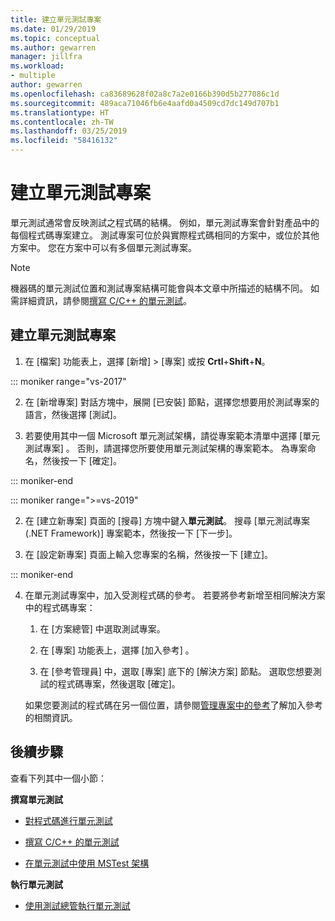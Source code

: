 ```yaml
---
title: 建立單元測試專案
ms.date: 01/29/2019
ms.topic: conceptual
ms.author: gewarren
manager: jillfra
ms.workload:
- multiple
author: gewarren
ms.openlocfilehash: ca83689628f02a8c7a2e0166b390d5b277086c1d
ms.sourcegitcommit: 489aca71046fb6e4aafd0a4509cd7dc149d707b1
ms.translationtype: HT
ms.contentlocale: zh-TW
ms.lasthandoff: 03/25/2019
ms.locfileid: "58416132"
---
```

# <a name="create-a-unit-test-project"></a>建立單元測試專案

單元測試通常會反映測試之程式碼的結構。 例如，單元測試專案會針對產品中的每個程式碼專案建立。 測試專案可位於與實際程式碼相同的方案中，或位於其他方案中。 您在方案中可以有多個單元測試專案。

> [!NOTE]
> 機器碼的單元測試位置和測試專案結構可能會與本文章中所描述的結構不同。 如需詳細資訊，請參閱[撰寫 C/C++ 的單元測試](writing-unit-tests-for-c-cpp.md)。

## <a name="to-create-a-unit-test-project"></a>建立單元測試專案

1. 在 [檔案] 功能表上，選擇 [新增] > [專案] 或按 **Crtl**+**Shift**+**N**。

::: moniker range="vs-2017"

2. 在 [新增專案] 對話方塊中，展開 [已安裝] 節點，選擇您想要用於測試專案的語言，然後選擇 [測試]。

3. 若要使用其中一個 Microsoft 單元測試架構，請從專案範本清單中選擇 [單元測試專案]  。 否則，請選擇您所要使用單元測試架構的專案範本。 為專案命名，然後按一下 [確定]。

::: moniker-end

::: moniker range=">=vs-2019"

2. 在 [建立新專案] 頁面的 [搜尋] 方塊中鍵入**單元測試**。 搜尋 [單元測試專案 (.NET Framework)] 專案範本，然後按一下 [下一步]。

3. 在 [設定新專案] 頁面上輸入您專案的名稱，然後按一下 [建立]。

::: moniker-end

4. 在單元測試專案中，加入受測程式碼的參考。 若要將參考新增至相同解決方案中的程式碼專案：

   1. 在 [方案總管] 中選取測試專案。

   2. 在 [專案]  功能表上，選擇 [加入參考] 。

   3. 在 [參考管理員] 中，選取 [專案] 底下的 [解決方案] 節點。 選取您想要測試的程式碼專案，然後選取 [確定]。

   如果您要測試的程式碼在另一個位置，請參閱[管理專案中的參考](../ide/managing-references-in-a-project.md)了解加入參考的相關資訊。

## <a name="next-steps"></a>後續步驟

查看下列其中一個小節：

**撰寫單元測試**

- [對程式碼進行單元測試](../test/unit-test-your-code.md)

- [撰寫 C/C++ 的單元測試](writing-unit-tests-for-c-cpp.md)

- [在單元測試中使用 MSTest 架構](using-microsoft-visualstudio-testtools-unittesting-members-in-unit-tests.md)

**執行單元測試**

- [使用測試總管執行單元測試](../test/run-unit-tests-with-test-explorer.md)